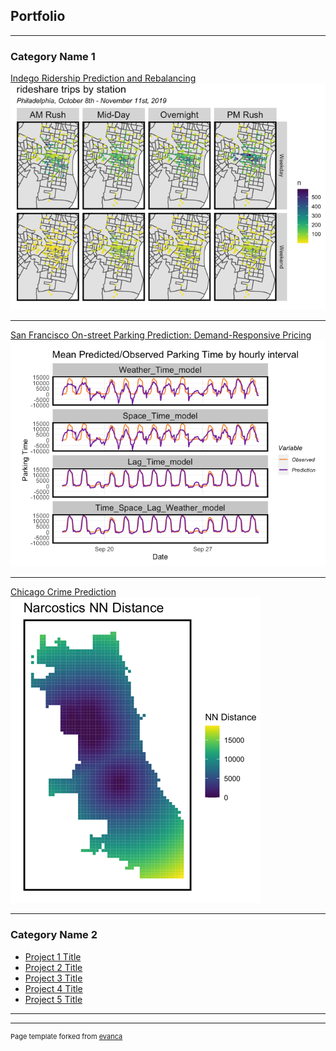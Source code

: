 ## Portfolio

---

### Category Name 1 

[Indego Ridership Prediction and Rebalancing](/sample_page)
<img src="images/bike.png"/>

---
[San Francisco On-street Parking Prediction: Demand-Responsive Pricing](/pdf/sample_presentation.pdf)
<img src="images/parking.png"/>

---
[Chicago Crime Prediction](http://example.com/)
<img src="images/crime.png"/>

---

### Category Name 2

- [Project 1 Title](http://example.com/)
- [Project 2 Title](http://example.com/)
- [Project 3 Title](http://example.com/)
- [Project 4 Title](http://example.com/)
- [Project 5 Title](http://example.com/)

---




---
<p style="font-size:11px">Page template forked from <a href="https://github.com/evanca/quick-portfolio">evanca</a></p>
<!-- Remove above link if you don't want to attibute -->
